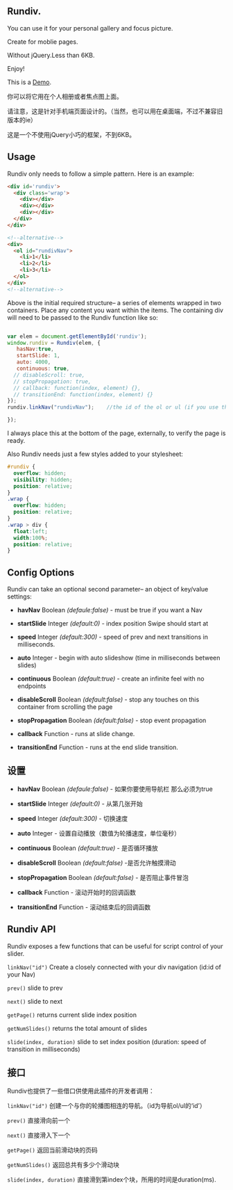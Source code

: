 ## Rundiv.
  You can use it for your personal gallery and focus picture.
  
  Create for moblie pages.
  
  Without jQuery.Less than 6KB.
  
  Enjoy!

  This is a [Demo](http://1.rundiv.sinaapp.com/index.html).
  
  你可以将它用在个人相册或者焦点图上面。
  
  请注意，这是针对手机端页面设计的。（当然，也可以用在桌面端，不过不兼容旧版本的ie）
  
  这是一个不使用jQuery小巧的框架，不到6KB。
  
  
## Usage
Rundiv only needs to follow a simple pattern. Here is an example:

``` html
<div id='rundiv'>
  <div class='wrap'>
    <div></div>
    <div></div>
    <div></div>
  </div>
</div>

<!--alternative-->
<div>
  <ol id="rundivNav">  
    <li>1</li>
    <li>2</li>
    <li>3</li>
  </ol>
</div>
<!--alternative-->
```

Above is the initial required structure– a series of elements wrapped in two containers. Place any content you want within the items. The containing div will need to be passed to the Rundiv function like so:

``` js

var elem = document.getElementById('rundiv');
window.rundiv = Rundiv(elem, {
   hasNav:true,
   startSlide: 1,
   auto: 4000,
   continuous: true,
  // disableScroll: true,
  // stopPropagation: true,
  // callback: function(index, element) {},
  // transitionEnd: function(index, element) {}
});
rundiv.linkNav("rundivNav");    //the id of the ol or ul (if you use this,please make sure hasNav:true) 

});
```

I always place this at the bottom of the page, externally, to verify the page is ready.

Also Rundiv needs just a few styles added to your stylesheet:

``` css
#rundiv {
  overflow: hidden;
  visibility: hidden;
  position: relative;
}
.wrap {
  overflow: hidden;
  position: relative;
}
.wrap > div {
  float:left;
  width:100%;
  position: relative;
}
```

## Config Options

Rundiv can take an optional second parameter– an object of key/value settings:

- **havNav** Boolean *(defaule:false)* - must be true if you want a Nav

- **startSlide** Integer *(default:0)* - index position Swipe should start at

-	**speed** Integer *(default:300)* - speed of prev and next transitions in milliseconds.

- **auto** Integer - begin with auto slideshow (time in milliseconds between slides)

- **continuous** Boolean *(default:true)* - create an infinite feel with no endpoints

- **disableScroll** Boolean *(default:false)* - stop any touches on this container from scrolling the page

- **stopPropagation** Boolean *(default:false)* - stop event propagation
 
-	**callback** Function - runs at slide change.

- **transitionEnd** Function - runs at the end slide transition.

## 设置

- **havNav** Boolean *(defaule:false)* - 如果你要使用导航栏 那么必须为true

- **startSlide** Integer *(default:0)* - 从第几张开始

- **speed** Integer *(default:300)* - 切换速度

- **auto** Integer - 设置自动播放（数值为轮播速度，单位毫秒）

- **continuous** Boolean *(default:true)* - 是否循环播放

- **disableScroll** Boolean *(default:false)* -是否允许触摸滑动

- **stopPropagation** Boolean *(default:false)* - 是否阻止事件冒泡

- **callback** Function - 滚动开始时的回调函数

- **transitionEnd** Function - 滚动结束后的回调函数

## Rundiv API

Rundiv exposes a few functions that can be useful for script control of your slider.

`linkNav("id")` Create a closely connected with your div navigation (id:id of your Nav)

`prev()` slide to prev

`next()` slide to next

`getPage()` returns current slide index position

`getNumSlides()` returns the total amount of slides

`slide(index, duration)` slide to set index position (duration: speed of transition in milliseconds)


## 接口

Rundiv也提供了一些借口供使用此插件的开发者调用：

`linkNav("id")` 创建一个与你的轮播图相连的导航。（id为导航ol/ul的‘id’）

`prev()`  直接滑向前一个

`next()`  直接滑入下一个

`getPage()` 返回当前滑动块的页码

`getNumSlides()` 返回总共有多少个滑动块

`slide(index, duration)` 直接滑到第index个块，所用的时间是duration(ms).
